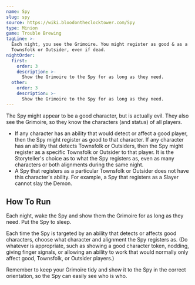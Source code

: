 ```yaml
---
name: Spy
slug: spy
source: https://wiki.bloodontheclocktower.com/Spy
type: Minion
game: Trouble Brewing
tagLine: >-
  Each night, you see the Grimoire. You might register as good & as a
  Townsfolk or Outsider, even if dead.
nightOrder:
  first:
    order: 3
    description: >-
      Show the Grimoire to the Spy for as long as they need.
  other:
    order: 3
    description: >-
      Show the Grimoire to the Spy for as long as they need.
---
```


The Spy might appear to be a good character, but is actually evil. They
also see the Grimoire, so they know the characters (and status) of all
players.

- If any character has an ability that would detect or affect a good
  player, then the Spy might register as good to that character. If any
  character has an ability that detects Townsfolk or Outsiders, then the
  Spy might register as a specific Townsfolk or Outsider to that player.
  It is the Storyteller's choice as to what the Spy registers as, even
  as many characters or both alignments during the same night.
- A Spy that registers as a particular Townsfolk or Outsider does not
  have this character's ability. For example, a Spy that registers as a
  Slayer cannot slay the Demon.

## How To Run

Each night, wake the Spy and show them the Grimoire for as long as they
need. Put the Spy to sleep.

Each time the Spy is targeted by an ability that detects or affects good
characters, choose what character and alignment the Spy registers as.
(Do whatever is appropriate, such as showing a good character token,
nodding, giving finger signals, or allowing an ability to work that
would normally only affect good, Townsfolk, or Outsider players.)

Remember to keep your Grimoire tidy and show it to the Spy in the
correct orientation, so the Spy can easily see who is who.
